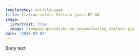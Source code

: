 ```yaml
---
templateKey: article-page
title: Italian intern Stefano joins BC—OA
image:
  isPortrait: true
  image: /images/uploads/bc-oa_imagecoloring_stefano.jpg
date: '2018-07-02'
---
```

Body text
